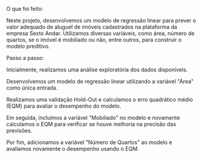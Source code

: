  O que foi feito:

Neste projeto, desenvolvemos um modelo de regressão linear para prever o valor adequado de aluguel de imóveis cadastrados na plataforma da empresa Sexto Andar. Utilizamos diversas variáveis, como área, número de quartos, se o imóvel é mobiliado ou não, entre outros, para construir o modelo preditivo.

 Passo a passo:

Inicialmente, realizamos uma análise exploratória dos dados disponíveis.

Desenvolvemos um modelo de regressão linear utilizando a variável "Área" como única entrada.

Realizamos uma validação Hold-Out e calculamos o erro quadrático médio (EQM) para avaliar o desempenho do modelo.

Em seguida, incluímos a variável "Mobiliado" no modelo e novamente calculamos o EQM para verificar se houve melhoria na precisão das previsões.

Por fim, adicionamos a variável "Número de Quartos" ao modelo e avaliamos novamente o desempenho usando o EQM.
